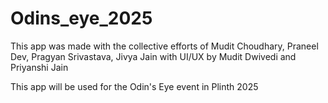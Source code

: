 # Odins_eye_2025

This app was made with the collective efforts of Mudit Choudhary, Praneel Dev, Pragyan Srivastava, Jivya Jain with UI/UX by Mudit Dwivedi and Priyanshi Jain

This app will be used for the Odin's Eye event in Plinth 2025


